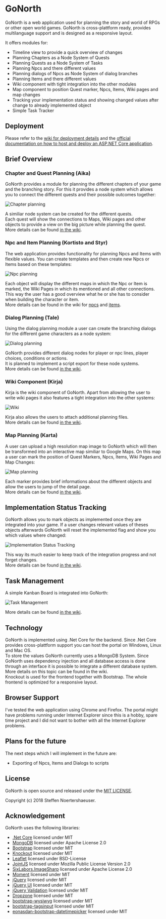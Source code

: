 # GoNorth

GoNorth is a web application used for planning the story and world of RPGs or other open world games. GoNorth is cross-plattform ready, provides multilanguage support and is designed as a responsive layout. 

It offers modules for:
 * Timeline view to provide a quick overview of changes
 * Planning Chapters as a Node System of Quests
 * Planning Quests as a Node System of Tasks
 * Planning Npcs and there different values
 * Planning dialogs of Npcs as Node System of dialog branches
 * Planning Items and there different values
 * Wiki component with tight integration into the other modules
 * Map component to position Quest marker, Npcs, Items, Wiki pages and map changes
 * Tracking your implementation status and showing changed values after change to already implemented object
 * Simple Task Tracker

## Deployment
Please refer to the [wiki for deployment details](https://github.com/steffendx/GoNorth/wiki/Deployment) and the [official documentation on how to host and deploy an ASP.NET Core application](https://docs.microsoft.com/en-us/aspnet/core/host-and-deploy/?tabs=aspnetcore2x).

## Brief Overview

### Chapter and Quest Planning (Aika)
GoNorth provides a module for planning the different chapters of your game and the branching story.
For this it provides a node system which allows you to connect the different quests and their possible outcomes together:

![Chapter planning](https://github.com/steffendx/GoNorth/blob/master/TeaserImages/Aika.PNG?raw=true)

A similiar node system can be created for the different quests.  
Each quest will show the connections to Maps, Wiki pages and other objects to provide a view on the big picture while planning the quest.  
More details can be found [in the wiki](https://github.com/steffendx/GoNorth/wiki/Aika).

### Npc and Item Planning (Kortisto and Styr)
The web application provides functionality for planning Npcs and Items with flexible values. You can create templates and then create new Npcs or Items based on these templates:

![Npc planning](https://github.com/steffendx/GoNorth/blob/master/TeaserImages/Kortisto.PNG?raw=true)

Each object will display the different maps in which the Npc or Item is marked, the Wiki Pages in which its mentioned and all other connections. This way the user has a good overview what he or she has to consider when building the character or item.  
More details can be found in the wiki for [npcs](https://github.com/steffendx/GoNorth/wiki/Kortisto) and [items](https://github.com/steffendx/GoNorth/wiki/Styr).

### Dialog Planning (Tale)
Using the dialog planning module a user can create the branching dialogs for the different game characters as a node system:

![Dialog planning](https://github.com/steffendx/GoNorth/blob/master/TeaserImages/Tale.PNG?raw=true)

GoNorth provides different dialog nodes for player or npc lines, player choices, conditions or actions.  
It is planned to implement a script export for these node systems.  
More details can be found [in the wiki](https://github.com/steffendx/GoNorth/wiki/Tale).

### Wiki Component (Kirja)
Kirja is the wiki component of GoNorth. Apart from allowing the user to write wiki pages it also features a tight integration into the other systems:

![Wiki](https://github.com/steffendx/GoNorth/blob/master/TeaserImages/Kirja.PNG?raw=true)

Kirja also allows the users to attach additional planning files.  
More details can be found [in the wiki](https://github.com/steffendx/GoNorth/wiki/Kirja).

### Map Planning (Karta)
A user can upload a high resolution map image to GoNorth which will then be transformed into an interactive map similiar to Google Maps. On this map a user can mark the position of Quest Markers, Npcs, Items, Wiki Pages and Map Changes:

![Map planning](https://github.com/steffendx/GoNorth/blob/master/TeaserImages/Karta.PNG?raw=true)

Each marker provides brief informations about the different objects and allow the users to jump of the detail page.  
More details can be found [in the wiki](https://github.com/steffendx/GoNorth/wiki/Karta).

## Implementation Status Tracking
GoNorth allows you to mark objects as implemented once they are integrated into your game. If a user changes relevant values of theses objects afterwards GoNorth will reset the implemented flag and show you which values where changed:

![Implementation Status Tracking](https://github.com/steffendx/GoNorth/blob/master/TeaserImages/ImplementationStatus.PNG?raw=true)

This way its much easier to keep track of the integration progress and not forget changes.  
More details can be found [in the wiki](https://github.com/steffendx/GoNorth/wiki/Implementation-Status-Tracking).

## Task Management
A simple Kanban Board is integrated into GoNorth:

![Task Management](https://github.com/steffendx/GoNorth/blob/master/TeaserImages/Task.PNG?raw=true)

More details can be found [in the wiki](https://github.com/steffendx/GoNorth/wiki/Task-Management).

## Technology
GoNorth is implemented using .Net Core for the backend. Since .Net Core provides cross-plattform support you can host the portal on Windows, Linux and Mac OS.  
To store the values GoNorth currently uses a MongoDB System. Since GoNorth uses dependency injection and all database access is done through an interface it is possible to integrate a different database system. More details on this topic can be found in the wiki.  
Knockout is used for the frontend together with Bootstrap. The whole frontend is optimized for a responsive layout.   

## Browser Support
I've tested the web application using Chrome and Firefox. The portal might have problems running under Internet Explorer since this is a hobby, spare time project and I did not want to bother with all the Internet Explorer problems.

## Plans for the future
The next steps which I will implement in the future are:
 * Exporting of Npcs, Items and Dialogs to scripts 

## License
GoNorth is open source and released under the [MIT LICENSE](LICENSE).

Copyright (c) 2018 Steffen Noertershaeuser.

## Acknowledgement
GoNorth uses the following libraries:
 * [.Net Core](https://github.com/dotnet/core) licensed under MIT
 * [MongoDB](https://www.mongodb.com/) licensed under Apache License 2.0
 * [Bootstrap](https://getbootstrap.com/) licensed under MIT
 * [Knockout](http://knockoutjs.com/) licensed under MIT
 * [Leaflet](http://leafletjs.com/) licensed under BSD-License
 * [JointJS](https://www.jointjs.com) licensed under Mozilla Public License Version 2.0
 * [SixLabors.ImageSharp](https://github.com/SixLabors/ImageSharp) licensed under Apache License 2.0
 * [Moment](https://github.com/moment/moment) licensed under MIT
 * [jQuery](https://jquery.org/) licensed under MIT
 * [jQuery UI](http://jqueryui.com/) licensed under MIT
 * [jQuery Validation](http://jqueryvalidation.org/) licensed under MIT
 * [Dropzone](https://github.com/enyo/dropzone) licensed under MIT
 * [bootstrap-wysiwyg](https://github.com/mindmup/bootstrap-wysiwyg) licensed under MIT
 * [bootstrap-tagsinput](https://github.com/bootstrap-tagsinput/bootstrap-tagsinput) licensed under MIT
 * [eonasdan-bootstrap-datetimepicker](https://github.com/Eonasdan/bootstrap-datetimepicker) licensed under MIT